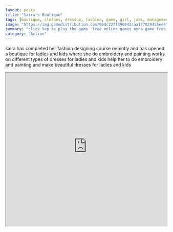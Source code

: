 ```yaml
---
layout: posts
title: "Saira's Boutique"
tags: [boutique, clothes, dressup, fashion, game, girl, jobs, management, outfit, shop, time, stich, stiching, free, online, games, oyna, game, free, games, play, play, games]
image: "https://img.gamedistribution.com/96dc22ff390042caa1770294a5ee4fd4.jpg"
summary: "click tap to play the game  free online games oyna game free games play play games"
category: "Action"
---
```


saira has completed her fashion designing course recently and has opened a boutique for ladies and kids where she do embroidery and painting works on different types of dresses for ladies and kids help her to do embroidery and painting and make beautiful dresses for ladies and kids

<iframe width="100%" height="480px;" src="https://html5.gamedistribution.com/96dc22ff390042caa1770294a5ee4fd4/"></iframe>